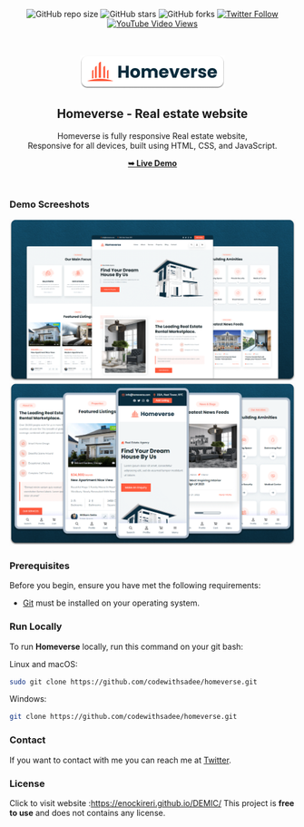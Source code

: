<div align="center">
  
  ![GitHub repo size](https://img.shields.io/github/repo-size/codewithsadee/homeverse)
  ![GitHub stars](https://img.shields.io/github/stars/codewithsadee/homeverse?style=social)
  ![GitHub forks](https://img.shields.io/github/forks/codewithsadee/homeverse?style=social)
[![Twitter Follow](https://img.shields.io/twitter/follow/codewithsadee_?style=social)](https://twitter.com/intent/follow?screen_name=codewithsadee_)
  [![YouTube Video Views](https://img.shields.io/youtube/views/6HZ4nZmU_pE?style=social)](https://youtu.be/6HZ4nZmU_pE)

  <br />
  <br />
  
  <img src="./readme-images/project-logo.png" />

  <h2 align="center">Homeverse - Real estate website</h2>

  Homeverse is fully responsive Real estate website, <br />Responsive for all devices, built using HTML, CSS, and JavaScript.

  <a href="https://codewithsadee.github.io/homeverse/"><strong>➥ Live Demo</strong></a>

</div>

<br />

### Demo Screeshots

![homeverse Desktop Demo](./readme-images/desktop.png "Desktop Demo")
![homeverse Mobile Demo](./readme-images/mobile.png "Mobile Demo")

### Prerequisites

Before you begin, ensure you have met the following requirements:

* [Git](https://git-scm.com/downloads "Download Git") must be installed on your operating system.

### Run Locally

To run **Homeverse** locally, run this command on your git bash:

Linux and macOS:

```bash
sudo git clone https://github.com/codewithsadee/homeverse.git
```

Windows:

```bash
git clone https://github.com/codewithsadee/homeverse.git
```

### Contact

If you want to contact with me you can reach me at [Twitter](https://www.twitter.com/codewithsadee).

### License
Click to visit website :https://enockireri.github.io/DEMIC/
This project is **free to use** and does not contains any license.
